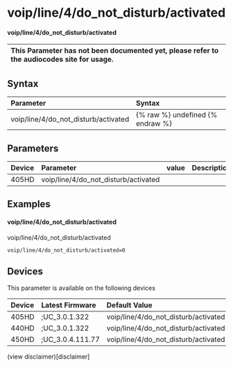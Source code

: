 ﻿---
description: voip/line/4/do_not_disturb/activated
search:
    keywords: ['voip','line','4','do_not_disturb','activated']
---

# voip/line/4/do_not_disturb/activated

#### voip/line/4/do_not_disturb/activated


| This Parameter has not been documented yet, please refer to the audiocodes site for usage.  |
| :--- |

## Syntax
| Parameter | Syntax |
| :--- | :--- |
|voip/line/4/do_not_disturb/activated | {% raw %} undefined {% endraw %} |

## Parameters
|Device|Parameter|value|Description|
|:---|:---|:---|:---|
| 405HD | voip/line/4/do_not_disturb/activated |  |  |

## Examples
#### voip/line/4/do_not_disturb/activated

voip/line/4/do_not_disturb/activated

```
voip/line/4/do_not_disturb/activated=0
```

## Devices
This parameter is available on the following devices

| Device | Latest Firmware | Default Value |
|:---|:---|:---|
| 405HD | ;UC_3.0.1.322 | voip/line/4/do_not_disturb/activated=0 
| 440HD | ;UC_3.0.1.322 | voip/line/4/do_not_disturb/activated=0 
| 450HD | ;UC_3.0.4.111.77 | voip/line/4/do_not_disturb/activated=0 

(view disclaimer)[disclaimer]
